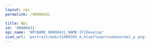 ```yaml
---
layout: npc
permalink: /90000431

title: Npc
id: '90000431'
npc_name: 'NPCNAME_90000431_NAME:[F]Develop'
icon_url: 'portrait/mob/21000395_m_blueflowersnakenormal_p.png'
---
```

